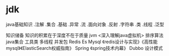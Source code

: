 # jdk
java基础知识
	.注解
	.集合
	.基础
	.异常
	.流
	.面向对象
	.反射
	.字符串
	.类
	.线程
	.泛型









知识储备 知识的积累在于深度不在于质量
	jvm <深入理解java虚拟机>
	排序算法 java集合 工具类 
	多线程 并发包 
	Redis Es Mysql 《redis设计与实现》《高性能mysql》《ElasticSearch权威指南》
	Spring	《spring技术内幕》
	Dubbo
	设计模式

	